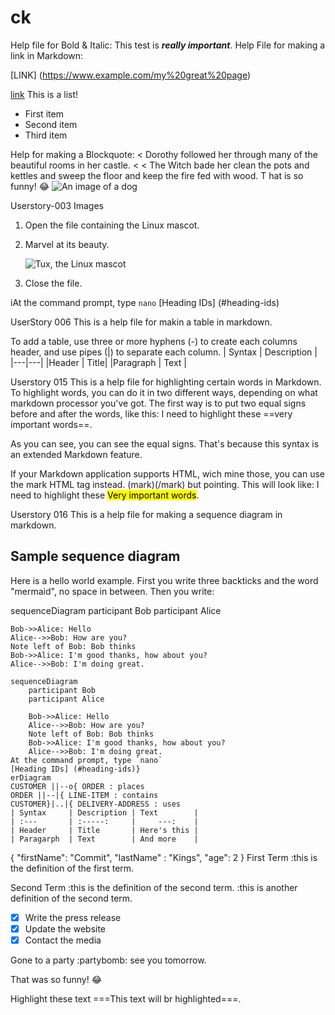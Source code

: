 # ck
Help file for Bold & Italic:
This test is ***really important***.
Help File for making a link in Markdown:

[LINK]
(https://www.example.com/my%20great%20page)

<a href="https://www.example.com/my great page">link</a>
This is a list!
- First item
- Second item
- Third item

Help for making a Blockquote:
< Dorothy followed her through many of the beautiful rooms in her castle.
<
< The Witch bade her clean the pots and kettles and sweep the floor and keep the fire fed with wood.
T
hat is so funny! :joy:
![An image of a dog](https://i.sstatic.net/Id207.png)


Userstory-003
Images
1. Open the file containing the Linux mascot.
2. Marvel at its beauty.

    ![Tux, the Linux mascot](/assets/images/tux.png)

3. Close the file.

iAt the command prompt, type `nano`
[Heading IDs] (#heading-ids)

UserStory 006
This is a help file for makin a table in markdown.

To add a table, use three or more hyphens (-) to create each columns header, and use pipes (|) to separate each column.
| Syntax | Description |
|---|---|
|Header | Title|
|Paragraph | Text |

Userstory 015
This is a help file for highlighting certain words in Markdown.
To highlight words, you can do it in two different ways, depending on what markdown processor you've got.
The first way is to put two equal signs before and after the words, like this:
I need to highlight these ==very important words==.

As you can see, you can see the equal signs. That's because this syntax is an extended Markdown feature.

If your Markdown application supports HTML, wich mine those, you can use the mark HTML tag instead. (mark)(/mark) but pointing.
This will look like:
I need to highlight these <mark>Very important words</mark>.

Userstory 016
This is a help file for making a sequence diagram in markdown.

## Sample sequence diagram
Here is a hello world example.
First you write three backticks and the word "mermaid", no space in between.
Then you write:

sequenceDiagram
    participant Bob
    participant Alice

    Bob->>Alice: Hello
    Alice-->>Bob: How are you?
    Note left of Bob: Bob thinks
    Bob->>Alice: I'm good thanks, how about you?
    Alice-->>Bob: I'm doing great.

```mermaid
sequenceDiagram
    participant Bob
    participant Alice

    Bob->>Alice: Hello
    Alice-->>Bob: How are you?
    Note left of Bob: Bob thinks
    Bob->>Alice: I'm good thanks, how about you?
    Alice-->>Bob: I'm doing great.
At the command prompt, type `nano`
[Heading IDs] (#heading-ids)}
erDiagram
CUSTOMER ||--o{ ORDER : places
ORDER ||--|{ LINE-ITEM : contains
CUSTOMER}|..|{ DELIVERY-ADDRESS : uses
| Syntax     | Description | Text        |
| :---       | :-----:     |     ---:    |
| Header     | Title       | Here's this |
| Paragarph  | Text        | And more    |
```
{
"firstName": "Commit",
"lastName" : "Kings",
"age": 2
}
First Term
:this is the definition of the first term.

Second Term
:this is the definition of the second term.
:this is another definition of the second term.

- [X] Write the press release
- [X] Update the website
- [X] Contact the media

Gone to a party :partybomb: see you tomorrow.

That was so funny! :joy:

Highlight these text ===This text will br highlighted===.
